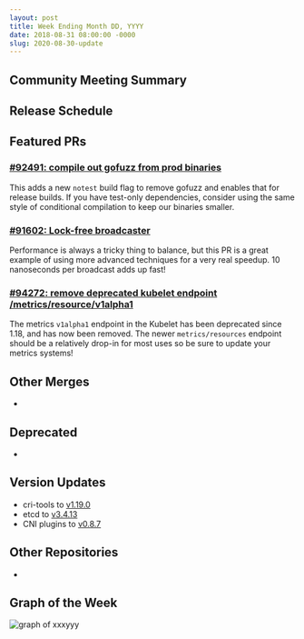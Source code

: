 ```yaml
---
layout: post
title: Week Ending Month DD, YYYY
date: 2018-08-31 08:00:00 -0000
slug: 2020-08-30-update
---
```


## Community Meeting Summary


## Release Schedule


## Featured PRs

### [#92491: compile out gofuzz from prod binaries](https://github.com/kubernetes/kubernetes/pull/92491)

This adds a new `notest` build flag to remove gofuzz and enables that for release builds. If you have test-only dependencies, consider using the same style of conditional compilation to keep our binaries smaller.

### [#91602: Lock-free broadcaster](https://github.com/kubernetes/kubernetes/pull/91602)

Performance is always a tricky thing to balance, but this PR is a great example of using more advanced techniques for a very real speedup. 10 nanoseconds per broadcast adds up fast!

### [#94272: remove deprecated kubelet endpoint /metrics/resource/v1alpha1](https://github.com/kubernetes/kubernetes/pull/94272)

The metrics `v1alpha1` endpoint in the Kubelet has been deprecated since 1.18, and has now been removed. The newer `metrics/resources` endpoint should be a relatively drop-in for most uses so be sure to update your metrics systems!

## Other Merges

*

## Deprecated

*

## Version Updates

* cri-tools to [v1.19.0](https://github.com/kubernetes/kubernetes/pull/94307)
* etcd to [v3.4.13](https://github.com/kubernetes/kubernetes/pull/94287)
* CNI plugins to [v0.8.7](https://github.com/kubernetes/kubernetes/pull/94367)

## Other Repositories

*

## Graph of the Week

![graph of xxxyyy](/2018/images/some-graph.png)
